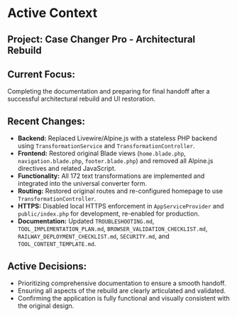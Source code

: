 # Active Context

## Project: Case Changer Pro - Architectural Rebuild

## Current Focus:
Completing the documentation and preparing for final handoff after a successful architectural rebuild and UI restoration.

## Recent Changes:
-   **Backend:** Replaced Livewire/Alpine.js with a stateless PHP backend using `TransformationService` and `TransformationController`.
-   **Frontend:** Restored original Blade views (`home.blade.php`, `navigation.blade.php`, `footer.blade.php`) and removed all Alpine.js directives and related JavaScript.
-   **Functionality:** All 172 text transformations are implemented and integrated into the universal converter form.
-   **Routing:** Restored original routes and re-configured homepage to use `TransformationController`.
-   **HTTPS:** Disabled local HTTPS enforcement in `AppServiceProvider` and `public/index.php` for development, re-enabled for production.
-   **Documentation:** Updated `TROUBLESHOOTING.md`, `TOOL_IMPLEMENTATION_PLAN.md`, `BROWSER_VALIDATION_CHECKLIST.md`, `RAILWAY_DEPLOYMENT_CHECKLIST.md`, `SECURITY.md`, and `TOOL_CONTENT_TEMPLATE.md`.

## Active Decisions:
-   Prioritizing comprehensive documentation to ensure a smooth handoff.
-   Ensuring all aspects of the rebuild are clearly articulated and validated.
-   Confirming the application is fully functional and visually consistent with the original design.
